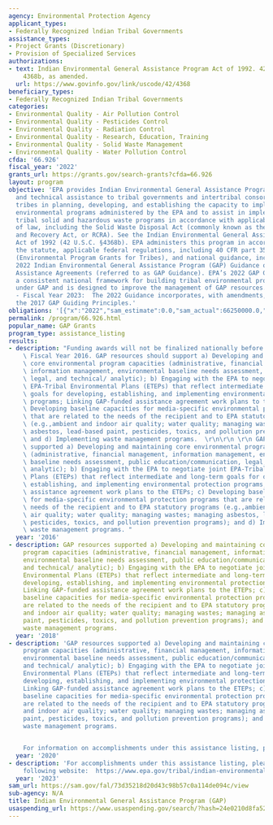 ```yaml
---
agency: Environmental Protection Agency
applicant_types:
- Federally Recognized lndian Tribal Governments
assistance_types:
- Project Grants (Discretionary)
- Provision of Specialized Services
authorizations:
- text: Indian Environmental General Assistance Program Act of 1992. 42 U.S.C. &sect;
    4368b, as amended.
  url: https://www.govinfo.gov/link/uscode/42/4368
beneficiary_types:
- Federally Recognized Indian Tribal Governments
categories:
- Environmental Quality - Air Pollution Control
- Environmental Quality - Pesticides Control
- Environmental Quality - Radiation Control
- Environmental Quality - Research, Education, Training
- Environmental Quality - Solid Waste Management
- Environmental Quality - Water Pollution Control
cfda: '66.926'
fiscal_year: '2022'
grants_url: https://grants.gov/search-grants?cfda=66.926
layout: program
objective: 'EPA provides Indian Environmental General Assistance Program (GAP) financial
  and technical assistance to tribal governments and intertribal consortia to assist
  tribes in planning, developing, and establishing the capacity to implement federal
  environmental programs administered by the EPA and to assist in implementation of
  tribal solid and hazardous waste programs in accordance with applicable provisions
  of law, including the Solid Waste Disposal Act (commonly known as the Resource Conservation
  and Recovery Act, or RCRA). See the Indian Environmental General Assistance Program
  Act of 1992 (42 U.S.C. §4368b). EPA administers this program in accordance with
  the statute, applicable federal regulations, including 40 CFR part 35, subpart B
  (Environmental Program Grants for Tribes), and national guidance, including the
  2022 Indian Environmental General Assistance Program (GAP) Guidance on Financial
  Assistance Agreements (referred to as GAP Guidance). EPA’s 2022 GAP Guidance provides
  a consistent national framework for building tribal environmental program capacity
  under GAP and is designed to improve the management of GAP resources. Funding Priorities
  - Fiscal Year 2023:  The 2022 Guidance incorporates, with amendments, and supersedes
  the 2017 GAP Guiding Principles.'
obligations: '[{"x":"2022","sam_estimate":0.0,"sam_actual":66250000.0,"usa_spending_actual":43832150.0},{"x":"2023","sam_estimate":74750000.0,"sam_actual":0.0,"usa_spending_actual":52445593.0},{"x":"2024","sam_estimate":85000000.0,"sam_actual":0.0,"usa_spending_actual":36074826.0}]'
permalink: /program/66.926.html
popular_name: GAP Grants
program_type: assistance_listing
results:
- description: "Funding awards will not be finalized nationally before the end of\
    \ Fiscal Year 2016. GAP resources should support a) Developing and maintaining\
    \ core environmental program capacities (administrative, financial management,\
    \ information management, environmental baseline needs assessment, public education/communication,\
    \ legal, and technical/ analytic); b) Engaging with the EPA to negotiate joint\
    \ EPA-Tribal Environmental Plans (ETEPs) that reflect intermediate and long-term\
    \ goals for developing, establishing, and implementing environmental protection\
    \ programs; Linking GAP-funded assistance agreement work plans to the ETEPs; c)\
    \ Developing baseline capacities for media-specific environmental protection programs\
    \ that are related to the needs of the recipient and to EPA statutory programs\
    \ (e.g.,ambient and indoor air quality; water quality; managing wastes; managing\
    \ asbestos, lead-based paint, pesticides, toxics, and pollution prevention programs);\
    \ and d) Implementing waste management programs.  \r\n\r\n \r\n GAP resources\
    \ supported a) Developing and maintaining core environmental program capacities\
    \ (administrative, financial management, information management, environmental\
    \ baseline needs assessment, public education/communication, legal, and technical/\
    \ analytic); b) Engaging with the EPA to negotiate joint EPA-Tribal Environmental\
    \ Plans (ETEPs) that reflect intermediate and long-term goals for developing,\
    \ establishing, and implementing environmental protection programs; Linking GAP-funded\
    \ assistance agreement work plans to the ETEPs; c) Developing baseline capacities\
    \ for media-specific environmental protection programs that are related to the\
    \ needs of the recipient and to EPA statutory programs (e.g.,ambient and indoor\
    \ air quality; water quality; managing wastes; managing asbestos, lead-based paint,\
    \ pesticides, toxics, and pollution prevention programs); and d) Implementing\
    \ waste management programs. "
  year: '2016'
- description: GAP resources supported a) Developing and maintaining core environmental
    program capacities (administrative, financial management, information management,
    environmental baseline needs assessment, public education/communication, legal,
    and technical/ analytic); b) Engaging with the EPA to negotiate joint EPA-Tribal
    Environmental Plans (ETEPs) that reflect intermediate and long-term goals for
    developing, establishing, and implementing environmental protection programs;
    Linking GAP-funded assistance agreement work plans to the ETEPs; c) Developing
    baseline capacities for media-specific environmental protection programs that
    are related to the needs of the recipient and to EPA statutory programs (e.g.,ambient
    and indoor air quality; water quality; managing wastes; managing asbestos, lead-based
    paint, pesticides, toxics, and pollution prevention programs); and d) Implementing
    waste management programs.
  year: '2018'
- description: 'GAP resources supported a) Developing and maintaining core environmental
    program capacities (administrative, financial management, information management,
    environmental baseline needs assessment, public education/communication, legal,
    and technical/ analytic); b) Engaging with the EPA to negotiate joint EPA-Tribal
    Environmental Plans (ETEPs) that reflect intermediate and long-term goals for
    developing, establishing, and implementing environmental protection programs;
    Linking GAP-funded assistance agreement work plans to the ETEPs; c) Developing
    baseline capacities for media-specific environmental protection programs that
    are related to the needs of the recipient and to EPA statutory programs (e.g.,ambient
    and indoor air quality; water quality; managing wastes; managing asbestos, lead-based
    paint, pesticides, toxics, and pollution prevention programs); and d) Implementing
    waste management programs.


    For information on accomplishments under this assistance listing, please visit:  https://www.epa.gov/newsreleases/epa-highlights-success-stories-indian-environment-general-assistance-program.'
  year: '2020'
- description: 'For accomplishments under this assistance listing, please visit the
    following website:  https://www.epa.gov/tribal/indian-environmental-general-assistance-program-gap.'
  year: '2023'
sam_url: https://sam.gov/fal/73d35218d20d43c98b57c0a114de094c/view
sub-agency: N/A
title: Indian Environmental General Assistance Program (GAP)
usaspending_url: https://www.usaspending.gov/search/?hash=24e0210d8fa52e67a5971ab64682fb6d
---
```

